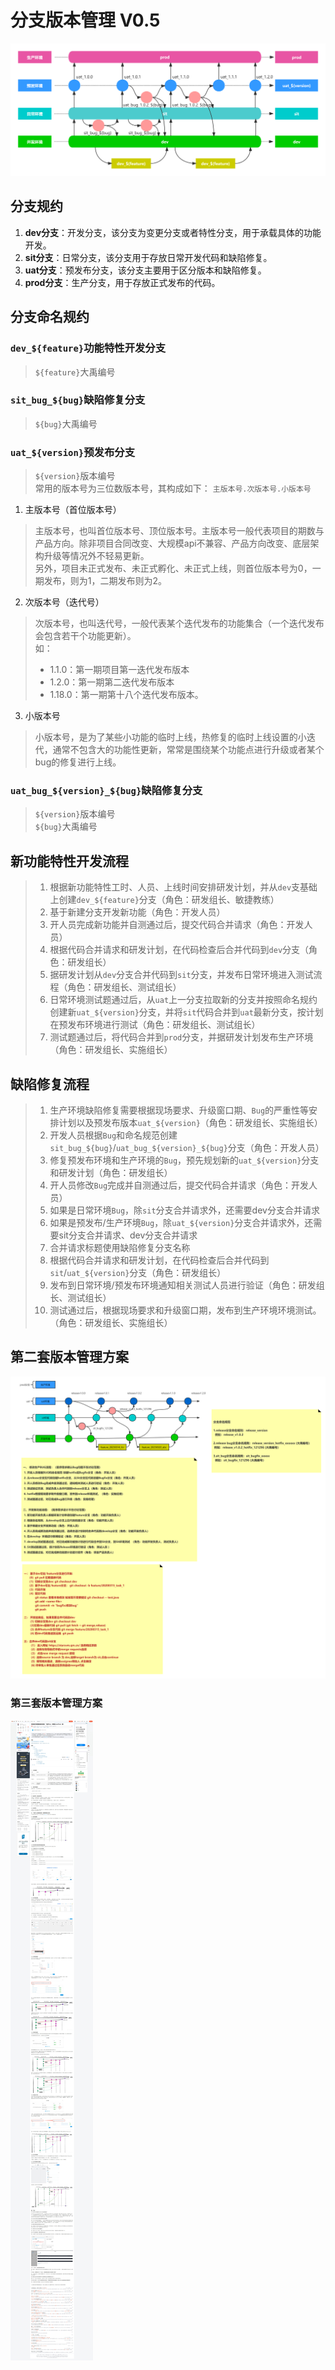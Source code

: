 # 分支版本管理 V0.5

![img.png](img.png)

## 分支规约
1. **dev分支**：开发分支，该分支为变更分支或者特性分支，用于承载具体的功能开发。
2. **sit分支**：日常分支，该分支用于存放日常开发代码和缺陷修复。
3. **uat分支**：预发布分支，该分支主要用于区分版本和缺陷修复。
4. **prod分支**：生产分支，用于存放正式发布的代码。

## 分支命名规约
### `dev_${feature}`功能特性开发分支
> `${feature}`大禹编号
### `sit_bug_${bug}`缺陷修复分支
> `${bug}`大禹编号
### `uat_${version}`预发布分支
> `${version}`版本编号  
> 常用的版本号为三位数版本号，其构成如下：
`主版本号.次版本号.小版本号`
1. 主版本号（首位版本号）
> 主版本号，也叫首位版本号、顶位版本号。主版本号一般代表项目的期数与产品方向。除非项目合同改变、大规模api不兼容、产品方向改变、底层架构升级等情况外不轻易更新。  
> 另外，项目未正式发布、未正式孵化、未正式上线，则首位版本号为0，一期发布，则为1，二期发布则为2。
2. 次版本号（迭代号）
> 次版本号，也叫迭代号，一般代表某个迭代发布的功能集合（一个迭代发布会包含若干个功能更新）。  
> 如：
> - 1.1.0：第一期项目第一迭代发布版本
> - 1.2.0：第一期第二迭代发布版本
> - 1.18.0：第一期第十八个迭代发布版本。
3. 小版本号
> 小版本号，是为了某些小功能的临时上线，热修复的临时上线设置的小迭代，通常不包含大的功能性更新，常常是围绕某个功能点进行升级或者某个bug的修复进行上线。
### `uat_bug_${version}_${bug}`缺陷修复分支
> `${version}`版本编号  
> `${bug}`大禹编号

## 新功能特性开发流程
> 1. 根据新功能特性工时、人员、上线时间安排研发计划，并从`dev`支基础上创建`dev_${feature}`分支（角色：研发组长、敏捷教练）
> 2. 基于新建分支开发新功能（角色：开发人员）
> 3. 开人员完成新功能并自测通过后，提交代码合并请求（角色：开发人员）
> 4. 根据代码合并请求和研发计划，在代码检查后合并代码到`dev`分支（角色：研发组长）
> 5. 据研发计划从`dev`分支合并代码到`sit`分支，并发布日常环境进入测试流程（角色：研发组长、测试组长）
> 6. 日常环境测试题通过后，从`uat`上一分支拉取新的分支并按照命名规约创建新`uat_${version}`分支，并将`sit`代码合并到`uat`最新分支，按计划在预发布环境进行测试（角色：研发组长、测试组长）
> 7. 测试题通过后，将代码合并到`prod`分支，并据研发计划发布生产环境（角色：研发组长、实施组长）

## 缺陷修复流程
> 1. 生产环境缺陷修复需要根据现场要求、升级窗口期、`Bug`的严重性等安排计划以及预发布版本`uat_${version}`（角色：研发组长、实施组长）
> 2. 开发人员根据`Bug`和命名规范创建`sit_bug_${bug}`/`uat_bug_${version}_${bug}`分支（角色：开发人员）
> 3. 修复预发布环境和生产环境的`Bug`，预先规划新的`uat_${version}`分支和研发计划（角色：研发组长）
> 4. 开人员修改`Bug`完成并自测通过后，提交代码合并请求（角色：开发人员）
>   1. 如果是日常环境`Bug`，除`sit`分支合并请求外，还需要dev分支合并请求
>   2. 如果是预发布/生产环境`Bug`，除`uat_${version}`分支合并请求外，还需要sit分支合并请求、dev分支合并请求
>   3. 合并请求标题使用缺陷修复分支名称
> 5. 根据代码合并请求和研发计划，在代码检查后合并代码到`sit`/`uat_${version}`分支（角色：研发组长）
> 6. 发布到日常环境/预发布环境通知相关测试人员进行验证（角色：研发组长、测试组长）
> 7. 测试通过后，根据现场要求和升级窗口期，发布到生产环境环境测试。（角色：研发组长、实施组长）

## 第二套版本管理方案
![img_1.png](img_1.png)

### 第三套版本管理方案
![img.jpeg](img.jpeg)